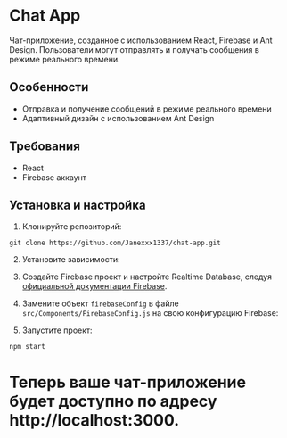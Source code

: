 # Chat App

Чат-приложение, созданное с использованием React, Firebase и Ant Design. Пользователи могут отправлять и получать сообщения в режиме реального времени.

## Особенности

- Отправка и получение сообщений в режиме реального времени
- Адаптивный дизайн с использованием Ant Design

## Требования

- React
- Firebase аккаунт

## Установка и настройка

1. Клонируйте репозиторий:

```
git clone https://github.com/Janexxx1337/chat-app.git
```


2. Установите зависимости:


3. Создайте Firebase проект и настройте Realtime Database, следуя [официальной документации Firebase](https://firebase.google.com/docs/database/web/start).


4. Замените объект `firebaseConfig` в файле `src/Components/FirebaseConfig.js` на свою конфигурацию Firebase:


5. Запустите проект:

```
npm start
```

# Теперь ваше чат-приложение будет доступно по адресу http://localhost:3000.

